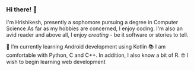 ### Hi there! 👋

I'm Hrishikesh, presently a sophomore pursuing a degree in Computer Science
As far as my hobbies are concerned, I enjoy coding. I'm also an avid reader and above all, I enjoy *creating* - be it software or stories to tell.

🌱 I’m currently learning Android development using Kotlin
📚 I am comfortable with Python, C and C++. In addition, I also know a bit of R.
🤓 I wish to begin learning web development

